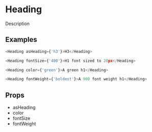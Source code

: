 # Heading

Description

## Examples

```javascript
<Heading asHeading={'h3'}>H3</Heading>

<Heading fontSize={'400'}>H1 font sized to 20px</Heading>

<Heading color={'green'}>A green h1</Heading>

<Heading fontWeight={'boldest'}>A 900 font weight h1</Heading>
```

## Props

- asHeading
- color
- fontSize
- fontWeight
